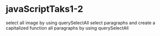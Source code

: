 # javaScriptTaks1-2
select all image by using querySelectAll
select paragraphs and create a capitalized function all paragraphs by using querySelectAll
